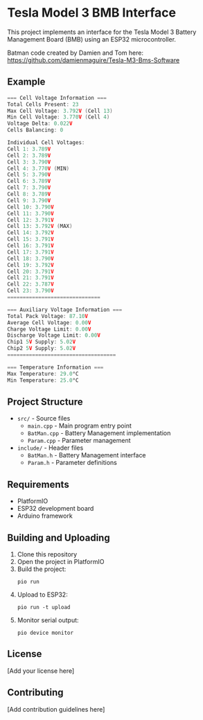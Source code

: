 # Tesla Model 3 BMB Interface

This project implements an interface for the Tesla Model 3 Battery Management Board (BMB) using an ESP32 microcontroller.

Batman code created by Damien and Tom here: https://github.com/damienmaguire/Tesla-M3-Bms-Software

## Example

```cpp
=== Cell Voltage Information ===
Total Cells Present: 23
Max Cell Voltage: 3.792V (Cell 13)
Min Cell Voltage: 3.770V (Cell 4)
Voltage Delta: 0.022V
Cells Balancing: 0

Individual Cell Voltages:
Cell 1: 3.789V
Cell 2: 3.789V
Cell 3: 3.790V
Cell 4: 3.770V (MIN)
Cell 5: 3.790V
Cell 6: 3.789V
Cell 7: 3.790V
Cell 8: 3.789V
Cell 9: 3.790V
Cell 10: 3.790V
Cell 11: 3.790V
Cell 12: 3.791V
Cell 13: 3.792V (MAX)
Cell 14: 3.792V
Cell 15: 3.791V
Cell 16: 3.791V
Cell 17: 3.791V
Cell 18: 3.790V
Cell 19: 3.792V
Cell 20: 3.791V
Cell 21: 3.791V
Cell 22: 3.787V
Cell 23: 3.790V
==============================

=== Auxiliary Voltage Information ===
Total Pack Voltage: 87.10V
Average Cell Voltage: 0.00V
Charge Voltage Limit: 0.00V
Discharge Voltage Limit: 0.00V
Chip1 5V Supply: 5.02V
Chip2 5V Supply: 5.02V
===================================

=== Temperature Information ===
Max Temperature: 29.0°C
Min Temperature: 25.0°C
```

## Project Structure

- `src/` - Source files
  - `main.cpp` - Main program entry point
  - `BatMan.cpp` - Battery Management implementation
  - `Param.cpp` - Parameter management
- `include/` - Header files
  - `BatMan.h` - Battery Management interface
  - `Param.h` - Parameter definitions

## Requirements

- PlatformIO
- ESP32 development board
- Arduino framework

## Building and Uploading

1. Clone this repository
2. Open the project in PlatformIO
3. Build the project:
   ```
   pio run
   ```
4. Upload to ESP32:
   ```
   pio run -t upload
   ```
5. Monitor serial output:
   ```
   pio device monitor
   ```

## License

[Add your license here]

## Contributing

[Add contribution guidelines here] 
